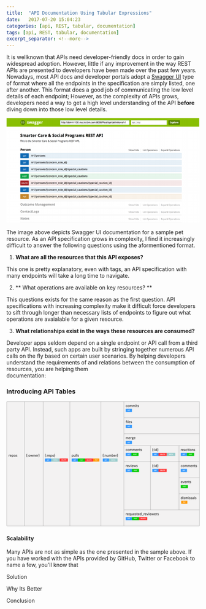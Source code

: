 ```yaml
---
title:  "API Documentation Using Tabular Expressions"
date:   2017-07-20 15:04:23
categories: [api, REST, tabular, documentation]
tags: [api, REST, tabular, documentation]
excerpt_separator: <!--more-->
---
```

It is wellknown that APIs need developer-friendly docs in order
to gain widespread adoption. However, little if any improvement in the way REST APIs are presented to developers have been made over the 
past few years. Nowadays, most API docs and developer portals adopt a [Swagger UI](http://petstore.swagger.io/) type of format where all the endpoints in the specification
are simply listed, one after another. This format does a good job of communicating the low level details of each endpoint; However, 
as the complexity of APIs grows, developers need a way to get a high level understanding of the API **before** diving down into those
low level details.
<!--more--> 

![swagger example](/images/petstorev2.png)

The image above depicts Swagger UI documentation for a sample pet resource. As an API specification grows in complexity,
I find it increasingly difficult to answer the following questions using the aformentioned format.

1. **What are all the resources that this API exposes?**

This one is pretty explanatory, even with tags, an API specification with many endpoints will take a long time to navigate.

2. ** What operations are available on key resources? **

This questions exists for the same reason as the first question. API specifications with increasing complexity make
it difficult force developers to sift through longer than necessary lists of endpoints to figure out what operations are
avaialable for a given resource.

3. **What relationships exist in the ways these resources are consumed?**

Developer apps seldom depend on a single endpoint or API call from a third party API. Instead, such apps are built
by stringing together numerous API calls on the fly based on certain user scenarios. By helping developers understand
the requirements of and relations between the consumption of resources, you are helping them  
documentation:

### Introducing API Tables

![tabexpr](/images/tabexprv6.svg)

#### Scalability
Many APIs are not as simple as the one presented in the sample above. If you have worked with the APIs provided by
GitHub, Twitter or Facebook to name a few, you'll know that





Solution




Why Its Better




Conclusion
